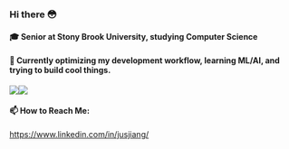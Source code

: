 ### Hi there 😳

#### 🎓 Senior at Stony Brook University, studying Computer Science

#### 🤔 Currently optimizing my development workflow, learning ML/AI, and trying to build cool things.

<div style="display: flex; flex-direction: row;">
 <img class="img" src="https://github-readme-stats.vercel.app/api?username=nitsujiang&show_icons=true&theme=radical" />
 <img class="img" src="https://github-readme-stats.vercel.app/api/top-langs/?username=nitsujiang&theme=radical&layout=compact" />
</div>

#### 📫 How to Reach Me:
https://www.linkedin.com/in/jusjiang/
